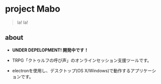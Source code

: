# project Mabo

> Ia! Ia!

## about

* **UNDER DEPELOPMENT! 開発中です！**

* TRPG「クトゥルフの呼び声」のオンラインセッション支援ツールです。
* electronを使用し、デスクトップ(OS X/Windows)で動作するアプリケーションです。